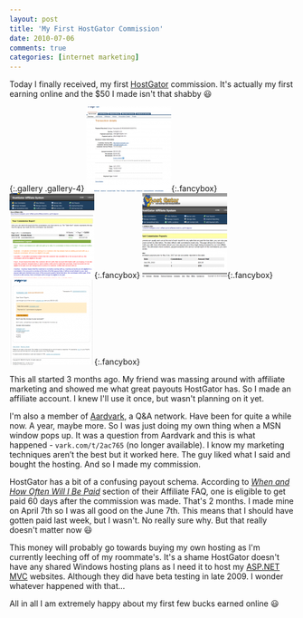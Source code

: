 ```yaml
---
layout: post
title: 'My First HostGator Commission'
date: 2010-07-06
comments: true
categories: [internet marketing]
---
```


Today I finally received, my first [HostGator][hostgator] commission. It's actually my first earning online and the $50 I made isn't that shabby :smiley:

{:.gallery .gallery-4}
[![PayPal HostGator Transaction][img-paypal-thumb]][img-paypal]{:.fancybox}
[![HostGator Commissions][img-hg-comm-thumb]][img-hg-comm]{:.fancybox}
[![HostGator Commission Pay-outs][img-hg-thumb]][img-hg]{:.fancybox}
[![Email from PayPal][img-email-thumb]][img-email]{:.fancybox}

This all started 3 months ago. My friend was massing around with affiliate marketing and showed me what great payouts HostGator has. So I made an affiliate account. I knew I'll use it once, but wasn't planning on it yet.

I'm also a member of [Aardvark][], a Q&A network. Have been for quite a while now. A year, maybe more. So I was just doing my own thing when a MSN window pops up. It was a question from Aardvark and this is what happened - `vark.com/t/2ac765` (no longer available). I know my marketing techniques aren’t the best but it worked here. The guy liked what I said and bought the hosting. And so I made my commission.

HostGator has a bit of a confusing payout schema. According to _[When and How Often Will I Be Paid][hg-paid]_ section of their Affiliate FAQ, one is eligible to get paid 60 days after the commission was made. That's 2 months. I made mine on April 7th so I was all good on the June 7th. This means that I should have gotten paid last week, but I wasn't. No really sure why. But that really doesn't matter now :smiley:

This money will probably go towards buying my own hosting as I'm currently leeching off of my roommate's. It's a shame HostGator doesn't have any shared Windows hosting plans as I need it to host my [ASP.NET MVC][aspnet-mvc] websites. Although they did have beta testing in late 2009. I wonder whatever happened with that...

All in all I am extremely happy about my first few bucks earned online :smiley:

[hostgator]: https://secure.hostgator.com/~affiliat/cgi-bin/affiliates/clickthru.cgi?id=gligoran
[img-paypal-thumb]: /images/thumbs/hg-commission-paypal.png
[img-paypal]: /images/hg-commission-paypal.png 'PayPal HostGator Transaction'
[img-hg-comm-thumb]: /images/thumbs/hg-commissions.png
[img-hg-comm]: /images/hg-commissions.png 'HostGator Commissions'
[img-hg-thumb]: /images/thumbs/hg-commission-payouts.png
[img-hg]: /images/hg-commission-payouts.png 'HostGator Commission Payouts'
[img-email-thumb]: /images/thumbs/hg-commission-email.png
[img-email]: /images/hg-commission-email.png 'Email from PayPal'
[aardvark]: https://vark.com/ 'Aardvark'
[hg-paid]: https://support.hostgator.com/articles/affiliates/when-and-how-often-will-i-be-paid
[aspnet-mvc]: https://www.asp.net/mvc/ 'ASP.NET MVC Framework'

